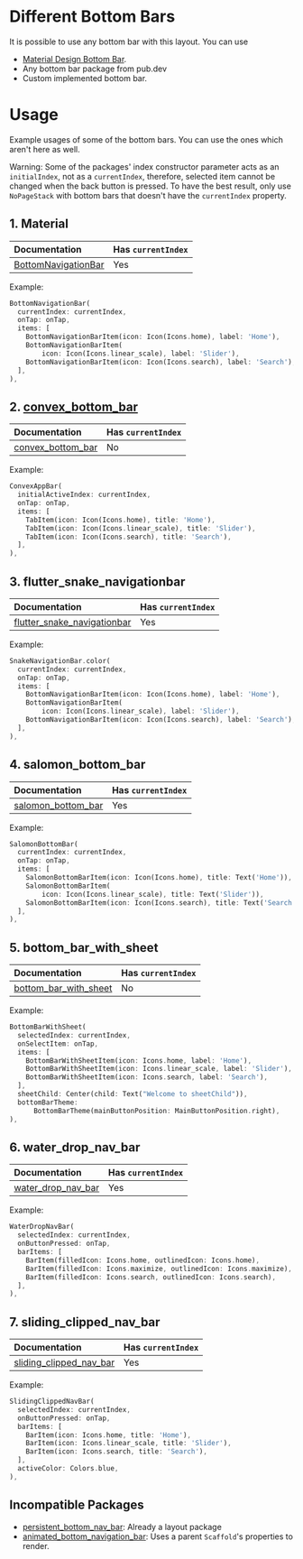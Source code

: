 # Different Bottom Bars
It is possible to use any bottom bar with this layout. You can use
 - [Material Design Bottom Bar](https://api.flutter.dev/flutter/material/BottomNavigationBar-class.html).
 - Any bottom bar package from pub.dev
 - Custom implemented bottom bar.

# Usage
Example usages of some of the bottom bars. You can use the ones which aren't here as well.

Warning: Some of the packages' index constructor parameter acts as an `initialIndex`, not as a `currentIndex`, therefore, selected item cannot be changed when the back button is pressed. To have the best result, only use `NoPageStack` with bottom bars that doesn't have the `currentIndex` property.

## 1. Material

| Documentation | Has `currentIndex` |
| :------------ | :------------- |
| [BottomNavigationBar](https://api.flutter.dev/flutter/material/BottomNavigationBar-class.html) | Yes |

Example:

```dart
BottomNavigationBar(
  currentIndex: currentIndex,
  onTap: onTap,
  items: [
    BottomNavigationBarItem(icon: Icon(Icons.home), label: 'Home'),
    BottomNavigationBarItem(
        icon: Icon(Icons.linear_scale), label: 'Slider'),
    BottomNavigationBarItem(icon: Icon(Icons.search), label: 'Search'),
  ],
),
```

## 2. [convex_bottom_bar](https://pub.dev/packages/convex_bottom_bar)

| Documentation | Has `currentIndex` |
| :------------ | :------------- |
| [convex_bottom_bar](https://pub.dev/packages/convex_bottom_bar) | No |

Example:

```dart
ConvexAppBar(
  initialActiveIndex: currentIndex,
  onTap: onTap,
  items: [
    TabItem(icon: Icon(Icons.home), title: 'Home'),
    TabItem(icon: Icon(Icons.linear_scale), title: 'Slider'),
    TabItem(icon: Icon(Icons.search), title: 'Search'),
  ],
),
```

## 3. flutter_snake_navigationbar

| Documentation | Has `currentIndex` |
| :------------ | :------------- |
| [flutter_snake_navigationbar](https://pub.dev/packages/flutter_snake_navigationbar) | Yes |

Example:

```dart
SnakeNavigationBar.color(
  currentIndex: currentIndex,
  onTap: onTap,
  items: [
    BottomNavigationBarItem(icon: Icon(Icons.home), label: 'Home'),
    BottomNavigationBarItem(
        icon: Icon(Icons.linear_scale), label: 'Slider'),
    BottomNavigationBarItem(icon: Icon(Icons.search), label: 'Search'),
  ],
),
```

## 4. salomon_bottom_bar

| Documentation | Has `currentIndex` |
| :------------ | :------------- |
| [salomon_bottom_bar](https://pub.dev/packages/salomon_bottom_bar) | Yes |

Example:

```dart
SalomonBottomBar(
  currentIndex: currentIndex,
  onTap: onTap,
  items: [
    SalomonBottomBarItem(icon: Icon(Icons.home), title: Text('Home')),
    SalomonBottomBarItem(
        icon: Icon(Icons.linear_scale), title: Text('Slider')),
    SalomonBottomBarItem(icon: Icon(Icons.search), title: Text('Search')),
  ],
),
```

## 5. bottom_bar_with_sheet

| Documentation | Has `currentIndex` |
| :------------ | :------------- |
| [bottom_bar_with_sheet](https://pub.dev/packages/bottom_bar_with_sheet) | No |

Example:

```dart
BottomBarWithSheet(
  selectedIndex: currentIndex,
  onSelectItem: onTap,
  items: [
    BottomBarWithSheetItem(icon: Icons.home, label: 'Home'),
    BottomBarWithSheetItem(icon: Icons.linear_scale, label: 'Slider'),
    BottomBarWithSheetItem(icon: Icons.search, label: 'Search'),
  ],
  sheetChild: Center(child: Text("Welcome to sheetChild")),
  bottomBarTheme:
      BottomBarTheme(mainButtonPosition: MainButtonPosition.right),
),
```

## 6. water_drop_nav_bar

| Documentation | Has `currentIndex` |
| :------------ | :------------- |
| [water_drop_nav_bar](https://pub.dev/packages/water_drop_nav_bar) | Yes |

Example:

```dart
WaterDropNavBar(
  selectedIndex: currentIndex,
  onButtonPressed: onTap,
  barItems: [
    BarItem(filledIcon: Icons.home, outlinedIcon: Icons.home),
    BarItem(filledIcon: Icons.maximize, outlinedIcon: Icons.maximize),
    BarItem(filledIcon: Icons.search, outlinedIcon: Icons.search),
  ],
),
```

## 7. sliding_clipped_nav_bar

| Documentation | Has `currentIndex` |
| :------------ | :------------- |
| [sliding_clipped_nav_bar](https://pub.dev/packages/sliding_clipped_nav_bar) | Yes |

Example:

```dart
SlidingClippedNavBar(
  selectedIndex: currentIndex,
  onButtonPressed: onTap,
  barItems: [
    BarItem(icon: Icons.home, title: 'Home'),
    BarItem(icon: Icons.linear_scale, title: 'Slider'),
    BarItem(icon: Icons.search, title: 'Search'),
  ],
  activeColor: Colors.blue,
),
```

## Incompatible Packages
 - [persistent_bottom_nav_bar](https://pub.dev/packages/persistent_bottom_nav_bar): Already a layout package
 - [animated_bottom_navigation_bar](https://pub.dev/packages/animated_bottom_navigation_bar): Uses a parent `Scaffold`'s properties to render.